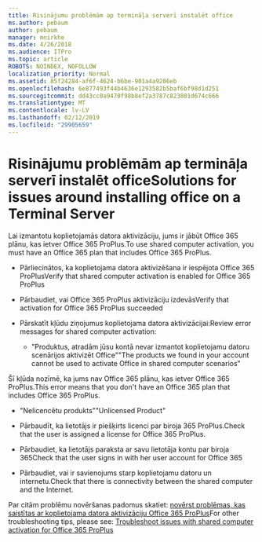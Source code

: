 ```yaml
---
title: Risinājumu problēmām ap termināļa serverī instalēt office
ms.author: pebaum
author: pebaum
manager: mnirkhe
ms.date: 4/26/2018
ms.audience: ITPro
ms.topic: article
ROBOTS: NOINDEX, NOFOLLOW
localization_priority: Normal
ms.assetid: 85f24284-af6f-4624-b6be-901a4a9206eb
ms.openlocfilehash: 6e877493f44b4636e1293582b5baf6bf98d1d251
ms.sourcegitcommit: dd43cc0a9470f98b8ef2a3787c823801d674c666
ms.translationtype: MT
ms.contentlocale: lv-LV
ms.lasthandoff: 02/12/2019
ms.locfileid: "29905659"
---
```

# <a name="solutions-for-issues-around-installing-office-on-a-terminal-server"></a><span data-ttu-id="e47cd-102">Risinājumu problēmām ap termināļa serverī instalēt office</span><span class="sxs-lookup"><span data-stu-id="e47cd-102">Solutions for issues around installing office on a Terminal Server</span></span>

<span data-ttu-id="e47cd-103">Lai izmantotu koplietojamās datora aktivizāciju, jums ir jābūt Office 365 plānu, kas ietver Office 365 ProPlus.</span><span class="sxs-lookup"><span data-stu-id="e47cd-103">To use shared computer activation, you must have an Office 365 plan that includes Office 365 ProPlus.</span></span>
  
- <span data-ttu-id="e47cd-104">Pārliecinātos, ka koplietojama datora aktivizēšana ir iespējota Office 365 ProPlus</span><span class="sxs-lookup"><span data-stu-id="e47cd-104">Verify that shared computer activation is enabled for Office 365 ProPlus</span></span>
    
- <span data-ttu-id="e47cd-105">Pārbaudiet, vai Office 365 ProPlus aktivizāciju izdevās</span><span class="sxs-lookup"><span data-stu-id="e47cd-105">Verify that activation for Office 365 ProPlus succeeded</span></span>
    
- <span data-ttu-id="e47cd-106">Pārskatīt kļūdu ziņojumus koplietojama datora aktivizācijai:</span><span class="sxs-lookup"><span data-stu-id="e47cd-106">Review error messages for shared computer activation:</span></span>
    
  - <span data-ttu-id="e47cd-107">"Produktus, atradām jūsu kontā nevar izmantot koplietojamu datoru scenārijos aktivizēt Office"</span><span class="sxs-lookup"><span data-stu-id="e47cd-107">"The products we found in your account cannot be used to activate Office in shared computer scenarios"</span></span>
  
<span data-ttu-id="e47cd-108">Šī kļūda nozīmē, ka jums nav Office 365 plānu, kas ietver Office 365 ProPlus.</span><span class="sxs-lookup"><span data-stu-id="e47cd-108">This error means that you don't have an Office 365 plan that includes Office 365 ProPlus.</span></span>
    
  - <span data-ttu-id="e47cd-109">"Nelicencētu produkts"</span><span class="sxs-lookup"><span data-stu-id="e47cd-109">"Unlicensed Product"</span></span>
    
  - <span data-ttu-id="e47cd-110">Pārbaudīt, ka lietotājs ir piešķirts licenci par biroja 365 ProPlus.</span><span class="sxs-lookup"><span data-stu-id="e47cd-110">Check that the user is assigned a license for Office 365 ProPlus.</span></span>
    
  - <span data-ttu-id="e47cd-111">Pārbaudiet, ka lietotājs paraksta ar savu lietotāja kontu par biroja 365</span><span class="sxs-lookup"><span data-stu-id="e47cd-111">Check that the user signs in with her user account for Office 365</span></span>
    
  - <span data-ttu-id="e47cd-112">Pārbaudiet, vai ir savienojums starp koplietojamu datoru un internetu.</span><span class="sxs-lookup"><span data-stu-id="e47cd-112">Check that there is connectivity between the shared computer and the Internet.</span></span>
    
<span data-ttu-id="e47cd-113">Par citām problēmu novēršanas padomus skatiet: [novērst problēmas, kas saistītas ar koplietojama datora aktivizāciju Office 365 ProPlus](https://docs.microsoft.com/DeployOffice/troubleshoot-issues-with-shared-computer-activation-for-office-365-proplus)</span><span class="sxs-lookup"><span data-stu-id="e47cd-113">For other troubleshooting tips, please see: [Troubleshoot issues with shared computer activation for Office 365 ProPlus](https://docs.microsoft.com/DeployOffice/troubleshoot-issues-with-shared-computer-activation-for-office-365-proplus)</span></span>
  

